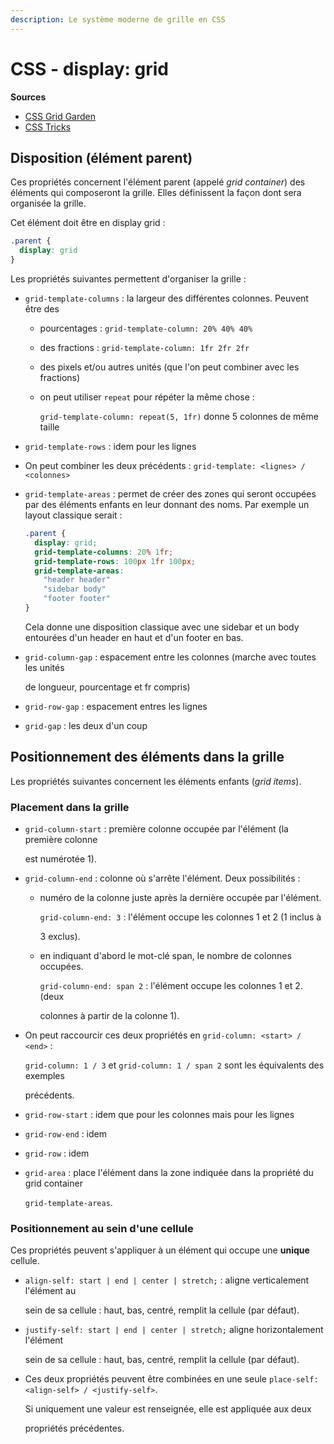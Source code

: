 ```yaml
---
description: Le système moderne de grille en CSS
---
```


# CSS - display: grid

**Sources**

* [CSS Grid Garden](http://cssgridgarden.com/#fr)
* [CSS Tricks](https://css-tricks.com/snippets/css/complete-guide-grid/)

## Disposition \(élément parent\)

Ces propriétés concernent l'élément parent \(appelé _grid container_\) des éléments qui composeront la grille. Elles définissent la façon dont sera organisée la grille.

Cet élément doit être en display grid :

```css
.parent {
  display: grid
}
```

Les propriétés suivantes permettent d'organiser la grille :

* `grid-template-columns` : la largeur des différentes colonnes. Peuvent être des
  * pourcentages : `grid-template-column: 20% 40% 40%`
  * des fractions : `grid-template-column: 1fr 2fr 2fr`
  * des pixels et/ou autres unités \(que l'on peut combiner avec les fractions\)
  * on peut utiliser `repeat` pour répéter la même chose : 

    `grid-template-column: repeat(5, 1fr)` donne 5 colonnes de même taille
* `grid-template-rows` : idem pour les lignes
* On peut combiner les deux précédents : `grid-template: <lignes> / <colonnes>`
* `grid-template-areas` : permet de créer des zones qui seront occupées par des éléments enfants en leur donnant des noms. Par exemple un layout classique serait :

  ```css
  .parent {
    display: grid;
    grid-template-columns: 20% 1fr;
    grid-template-rows: 100px 1fr 100px;
    grid-template-areas:
      "header header"
      "sidebar body"
      "footer footer"
  }
  ```

  Cela donne une disposition classique avec une sidebar et un body entourées d'un header en haut et d'un footer en bas.

* `grid-column-gap` : espacement entre les colonnes \(marche avec toutes les unités 

  de longueur, pourcentage et fr compris\)

* `grid-row-gap` : espacement entres les lignes
* `grid-gap` : les deux d'un coup

## Positionnement des éléments dans la grille

Les propriétés suivantes concernent les éléments enfants \(_grid items_\).

### Placement dans la grille

* `grid-column-start` : première colonne occupée par l'élément \(la première colonne

  est numérotée 1\).

* `grid-column-end` : colonne où s'arrête l'élément. Deux possibilités :
  * numéro de la colonne juste après la dernière occupée par l'élément.

    `grid-column-end: 3` : l'élément occupe les colonnes 1 et 2 \(1 inclus à

    3 exclus\).

  * en indiquant d'abord le mot-clé span, le nombre de colonnes occupées.

    `grid-column-end: span 2` : l'élément occupe les colonnes 1 et 2. \(deux

    colonnes à partir de la colonne 1\).
* On peut raccourcir ces deux propriétés en `grid-column: <start> / <end>` :

  `grid-column: 1 / 3` et `grid-column: 1 / span 2` sont les équivalents des exemples

  précédents.

* `grid-row-start` : idem que pour les colonnes mais pour les lignes
* `grid-row-end` : idem
* `grid-row` : idem
* `grid-area` : place l'élément dans la zone indiquée dans la propriété du grid container

  `grid-template-areas`.

### Positionnement au sein d'une cellule

Ces propriétés peuvent s'appliquer à un élément qui occupe une **unique** cellule.

* `align-self: start | end | center | stretch;` : aligne verticalement l'élément au

  sein de sa cellule : haut, bas, centré, remplit la cellule \(par défaut\).

* `justify-self: start | end | center | stretch;` aligne horizontalement l'élément

  sein de sa cellule : haut, bas, centré, remplit la cellule \(par défaut\).

* Ces deux propriétés peuvent être combinées en une seule `place-self: <align-self> / <justify-self>`.

  Si uniquement une valeur est renseignée, elle est appliquée aux deux

  propriétés précédentes.

